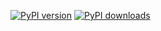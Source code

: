 [![PyPI version](https://badge.fury.io/py/django-channel-tasks.svg)](https://badge.fury.io/py/django-channel-tasks) [![PyPI downloads](https://img.shields.io/pypi/dm/django-channel-tasks.svg)](https://img.shields.io/pypi/dm/django-channel-tasks)

